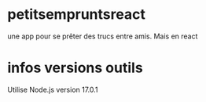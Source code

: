 # petitsempruntsreact
une app pour se prêter des trucs entre amis. Mais en react

# infos versions outils
Utilise Node.js version 17.0.1
